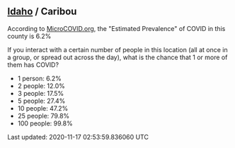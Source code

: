 
## [Idaho](/united-states/idaho) / Caribou

According to [MicroCOVID.org](http://microcovid.org),
the "Estimated Prevalence" of COVID in this county is 6.2%

If you interact with a certain number of people in this location
(all at once in a group, or spread out across the day), what is the chance that
1 or more of them has COVID?

- 1 person: 6.2%
- 2 people: 12.0%
- 3 people: 17.5%
- 5 people: 27.4%
- 10 people: 47.2%
- 25 people: 79.8%
- 100 people: 99.8%

Last updated: 2020-11-17 02:53:59.836060 UTC

